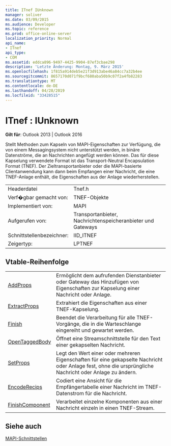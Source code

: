 ```yaml
---
title: ITnef IUnknown
manager: soliver
ms.date: 03/09/2015
ms.audience: Developer
ms.topic: reference
ms.prod: office-online-server
localization_priority: Normal
api_name:
- ITnef
api_type:
- COM
ms.assetid: eddca896-9497-4425-9904-87ef3cbae298
description: 'Letzte Änderung: Montag, 9. März 2015'
ms.openlocfilehash: 1f815a914deb5e21f3d913abe46a84cc7a32b4ee
ms.sourcegitcommit: 8657170d071f9bcf680aba50b9c07f2a4fb82283
ms.translationtype: MT
ms.contentlocale: de-DE
ms.lasthandoff: 04/28/2019
ms.locfileid: "33428515"
---
```

# <a name="itnef--iunknown"></a>ITnef : IUnknown

  
  
**Gilt für**: Outlook 2013 | Outlook 2016 
  
Stellt Methoden zum Kapseln von MAPI-Eigenschaften zur Verfügung, die von einem Messagingsystem nicht unterstützt werden, in binäre Datenströme, die an Nachrichten angefügt werden können. Das für diese Kapselung verwendete Format ist das Transport-Neutral Encapsulation Format (TNEF). Der Zieltransportanbieter oder die MAPI-basierte Clientanwendung kann dann beim Empfangen einer Nachricht, die eine TNEF-Anlage enthält, die Eigenschaften aus der Anlage wiederherstellen.
  
|||
|:-----|:-----|
|Headerdatei  <br/> |Tnef.h  <br/> |
|Verf�gbar gemacht von:  <br/> |TNEF-Objekte  <br/> |
|Implementiert von:  <br/> |MAPI  <br/> |
|Aufgerufen von:  <br/> |Transportanbieter, Nachrichtenspeicheranbieter und Gateways  <br/> |
|Schnittstellenbezeichner:  <br/> |IID_ITNEF  <br/> |
|Zeigertyp:  <br/> |LPTNEF  <br/> |
   
## <a name="vtable-order"></a>Vtable-Reihenfolge

|||
|:-----|:-----|
|[AddProps](itnef-addprops.md) <br/> |Ermöglicht dem aufrufenden Dienstanbieter oder Gateway das Hinzufügen von Eigenschaften zur Kapselung einer Nachricht oder Anlage.  <br/> |
|[ExtractProps](itnef-extractprops.md) <br/> |Extrahiert die Eigenschaften aus einer TNEF-Kapselung.  <br/> |
|[Finish](itnef-finish.md) <br/> |Beendet die Verarbeitung für alle TNEF-Vorgänge, die in die Warteschlange eingereiht und gewartet werden.  <br/> |
|[OpenTaggedBody](itnef-opentaggedbody.md) <br/> |Öffnet eine Streamschnittstelle für den Text einer gekapselten Nachricht.  <br/> |
|[SetProps](itnef-setprops.md) <br/> |Legt den Wert einer oder mehreren Eigenschaften für eine gekapselte Nachricht oder Anlage fest, ohne die ursprüngliche Nachricht oder Anlage zu ändern.  <br/> |
|[EncodeRecips](itnef-encoderecips.md) <br/> |Codiert eine Ansicht für die Empfängertabelle einer Nachricht im TNEF-Datenstrom für die Nachricht.  <br/> |
|[FinishComponent](itnef-finishcomponent.md) <br/> |Verarbeitet einzelne Komponenten aus einer Nachricht einzeln in einen TNEF-Stream.  <br/> |
   
## <a name="see-also"></a>Siehe auch



[MAPI-Schnittstellen](mapi-interfaces.md)


